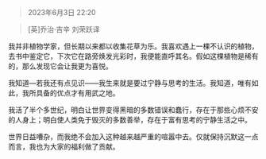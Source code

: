> 2023年6月3日 22:20

> [英]乔治·吉辛 刘荣跃译

我并非植物学家，但长期以来都以收集花草为乐。我喜欢遇上一棵不认识的植物，去书中鉴定它，下次它在路旁焕发光彩时，我便能直呼其名。假如这棵植物是稀有的，那么发现它会让我更为喜悦。

我知道—若我还有点见识——我生来就是要过宁静与思考的生活。我知道，唯有如此，我所具备的优点才有用武之地。

我活了半个多世纪，明白让世界变得黑暗的多数错误和蠢行，存在于那些心烦不安的人身上；明白使人类免于毁灭的多数善举，存在于富有思考的宁静生活之中。

世界日益嘈杂，而我绝不会加入这种越来越严重的喧嚣中去。仅就保持沉默这一点而言，我也为大家的福利做了贡献。
